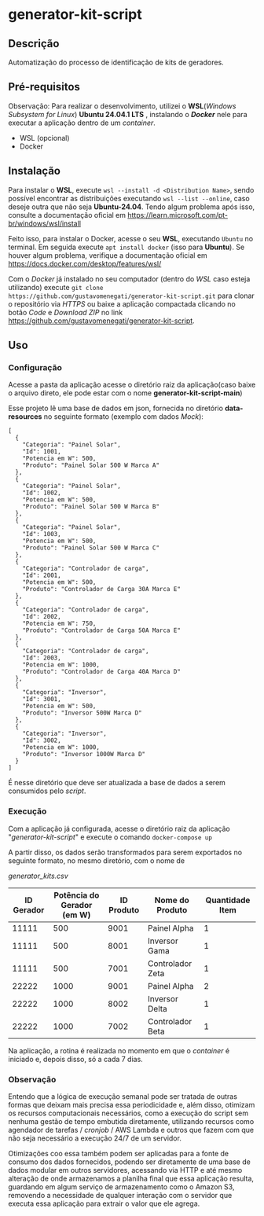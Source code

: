 # generator-kit-script

## Descrição
Automatização do processo de identificação de kits de geradores.

## Pré-requisitos
Observação: Para realizar o desenvolvimento, utilizei o **WSL**(_Windows Subsystem for Linux_) **Ubuntu 24.04.1 LTS** , instalando o **_Docker_** nele para executar a aplicação dentro de um _container_.

- WSL (opcional)
- Docker

## Instalação

Para instalar o **WSL**, execute `wsl --install -d <Distribution Name>`, sendo possível encontrar as distribuições executando `wsl --list --online`, caso deseje outra que não seja **Ubuntu-24.04**. Tendo algum problema após isso, consulte a documentação oficial em https://learn.microsoft.com/pt-br/windows/wsl/install

Feito isso, para instalar o Docker, acesse o seu **WSL**, executando `Ubuntu` no terminal. Em seguida execute `apt install docker` (isso para **Ubuntu**). Se houver algum problema, verifique a documentação oficial em https://docs.docker.com/desktop/features/wsl/

Com o _Docker_ já instalado no seu computador (dentro do _WSL_ caso esteja utilizando) execute `git clone https://github.com/gustavomenegati/generator-kit-script.git` para clonar o repositório via _HTTPS_ ou baixe a aplicação compactada clicando no botão _*Code*_ e *_Download ZIP_* no link https://github.com/gustavomenegati/generator-kit-script.

## Uso

### Configuração

Acesse a pasta da aplicação acesse o diretório raiz da aplicação(caso baixe o arquivo direto, ele pode estar com o nome **generator-kit-script-main**)

Esse projeto lê uma base de dados em json, fornecida no diretório **data-resources** no seguinte formato (exemplo com dados _Mock_):

```
[
  {
    "Categoria": "Painel Solar",
    "Id": 1001,
    "Potencia em W": 500,
    "Produto": "Painel Solar 500 W Marca A"
  },
  {
    "Categoria": "Painel Solar",
    "Id": 1002,
    "Potencia em W": 500,
    "Produto": "Painel Solar 500 W Marca B"
  },
  {
    "Categoria": "Painel Solar",
    "Id": 1003,
    "Potencia em W": 500,
    "Produto": "Painel Solar 500 W Marca C"
  },
  {
    "Categoria": "Controlador de carga",
    "Id": 2001,
    "Potencia em W": 500,
    "Produto": "Controlador de Carga 30A Marca E"
  },
  {
    "Categoria": "Controlador de carga",
    "Id": 2002,
    "Potencia em W": 750,
    "Produto": "Controlador de Carga 50A Marca E"
  },
  {
    "Categoria": "Controlador de carga",
    "Id": 2003,
    "Potencia em W": 1000,
    "Produto": "Controlador de Carga 40A Marca D"
  },
  {
    "Categoria": "Inversor",
    "Id": 3001,
    "Potencia em W": 500,
    "Produto": "Inversor 500W Marca D"
  },
  {
    "Categoria": "Inversor",
    "Id": 3002,
    "Potencia em W": 1000,
    "Produto": "Inversor 1000W Marca D"
  }
]
```

É nesse diretório que deve ser atualizada a base de dados a serem consumidos pelo _script_.

### Execução

Com a aplicação já configurada, acesse o diretório raiz da aplicação "_generator-kit-script_" e execute o comando `docker-compose up` 

A partir disso, os dados serão transformados para serem exportados no seguinte formato, no mesmo diretório, com o nome de

_generator_kits.csv_

| ID Gerador | Potência do Gerador (em W) | ID Produto | Nome do Produto   | Quantidade Item |
|------------|---------------------------|------------|-------------------|-----------------|
| 11111      | 500                       | 9001       | Painel Alpha      | 1               |
| 11111      | 500                       | 8001       | Inversor Gama     | 1               |
| 11111      | 500                       | 7001       | Controlador Zeta  | 1               |
| 22222      | 1000                      | 9001       | Painel Alpha      | 2               |
| 22222      | 1000                      | 8002       | Inversor Delta    | 1               |
| 22222      | 1000                      | 7002       | Controlador Beta  | 1               |

Na aplicação, a rotina é realizada no momento em que o _container_ é iniciado e, depois disso, só a cada 7 dias.

### Observação

Entendo que a lógica de execução semanal pode ser tratada de outras formas que deixam mais precisa essa periodicidade e, além disso, otimizam os recursos computacionais necessários, como a execução do script sem nenhuma gestão de tempo embutida diretamente, utilizando recursos como agendador de tarefas / _cronjob_ / AWS Lambda e outros que fazem com que não seja necessário a execução 24/7 de um servidor.

Otimizações coo essa também podem ser aplicadas para a fonte de consumo dos dados fornecidos, podendo ser diretamente de uma base de dados modular em outros servidores, acessando via HTTP e até mesmo alteração de onde armazenamos a planilha final que essa aplicação resulta, guardando em algum serviço de armazenamento como o Amazon S3, removendo a necessidade de qualquer interação com o servidor que executa essa aplicação para extrair o valor que ele agrega.